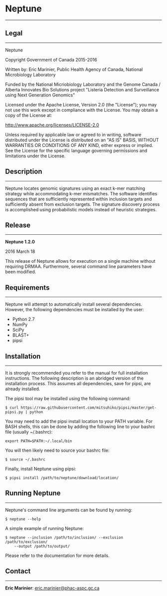 # Neptune #
-----------

## Legal ##
-----------

Neptune

Copyright Government of Canada 2015-2016

Written by: Eric Marinier, Public Health Agency of Canada,
    National Microbiology Laboratory

Funded by the National Micriobiology Laboratory and the Genome Canada / Alberta
    Innovates Bio Solutions project "Listeria Detection and Surveillance
    using Next Generation Genomics"

Licensed under the Apache License, Version 2.0 (the "License"); you may not use
this work except in compliance with the License. You may obtain a copy of the
License at:

http://www.apache.org/licenses/LICENSE-2.0

Unless required by applicable law or agreed to in writing, software distributed
under the License is distributed on an "AS IS" BASIS, WITHOUT WARRANTIES OR
CONDITIONS OF ANY KIND, either express or implied. See the License for the
specific language governing permissions and limitations under the License.

## Description ##
-----------------

Neptune locates genomic signatures using an exact k-mer matching strategy while
accommodating k-mer mismatches. The software identifies sequences that are
sufficiently represented within inclusion targets and sufficiently absent from
exclusion targets. The signature discovery process is accomplished using
probabilistic models instead of heuristic strategies.

## Release ##
-------------

**Neptune 1.2.0**

2016 March 18

This release of Neptune allows for execution on a single machine without
requiring DRMAA. Furthermore, several command line parameters have been
modified.

## Requirements ##
------------------

Neptune will attempt to automatically install several dependencies. However,
the following dependencies must be installed by the user:

- Python 2.7
- NumPy
- SciPy
- BLAST+
- pipsi

## Installation ##
------------------

It is strongly recommended you refer to the manual for full installation
instructions. The following description is an abridged version of the
installation process. This assumes all dependencies, save for pipsi, are
already installed.

The pipsi tool may be installed using the following command:

	$ curl https://raw.githubusercontent.com/mitsuhiko/pipsi/master/get-pipsi.py | python

You may need to add the pipsi install location to your PATH variable. For BASH
shells, this can be done by adding the following line to your bashrc file
(usually ~/.bashrc):

	export PATH=$PATH:~/.local/bin

You will then likely need to source your bashrc file:

	$ source ~/.bashrc

Finally, install Neptune using pipsi:

	$ pipsi install /path/to/neptune/download/location/


## Running Neptune ##
---------------------

Neptune's command line arguments can be found by running:

	$ neptune --help

A simple example of running Neptune:

	$ neptune --inclusion /path/to/inclusion/ --exclusion /path/to/exclusion/
		--output /path/to/output/

Please refer to the documentation for more details.

## Contact ##
-------------

**Eric Marinier**: eric.marinier@phac-aspc.gc.ca

